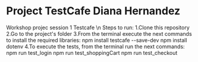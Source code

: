 # Project TestCafe Diana Hernandez
Workshop projec session 1 Testcafe \n
Steps to run:
1.Clone this repository
2.Go to the project's folder
3.From the terminal execute the next commands to install the required libraries: 
    npm install testcafe --save-dev
    npm install dotenv
4.To execute the tests, from the terminal run the next commands:
    npm run test_login
    npm run test_shoppingCart
    npm run test_checkout
